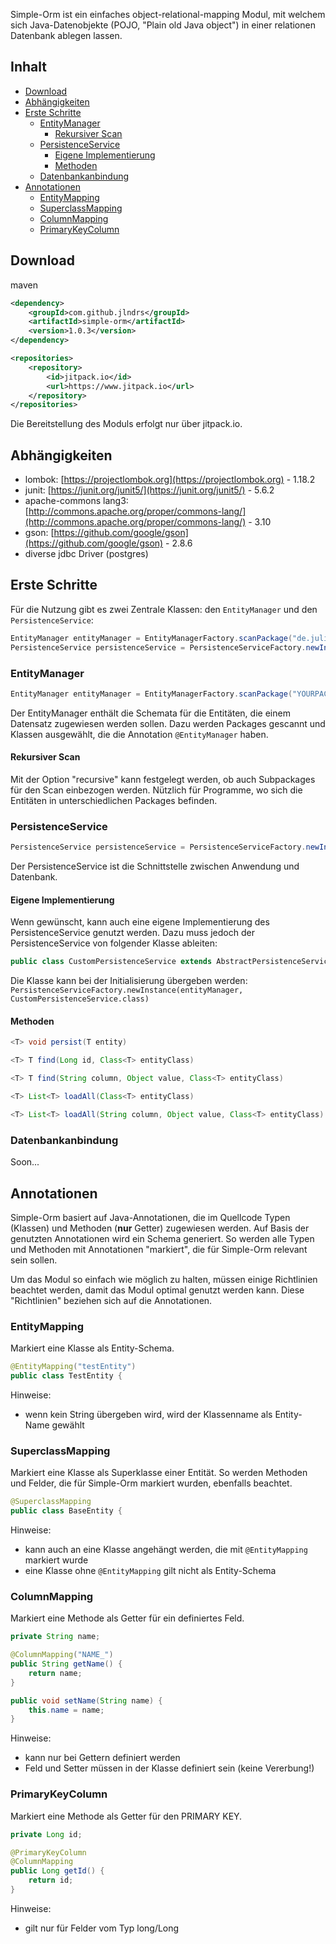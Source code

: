 Simple-Orm ist ein einfaches object-relational-mapping Modul, mit welchem sich 
Java-Datenobjekte (POJO, "Plain old Java object") in einer relationen Datenbank ablegen lassen.

## Inhalt
- [Download](#download)
- [Abhängigkeiten](#abhngigkeiten)
- [Erste Schritte](#erste-schritte)
  - [EntityManager](#entitymanager)
    - [Rekursiver Scan](#rekursiver-scan)
  - [PersistenceService](#persistenceservice)
    - [Eigene Implementierung](#eigene-implementierung)
    - [Methoden](#methoden)
  - [Datenbankanbindung](#datenbankanbindung)
- [Annotationen](#annotationen)
  - [EntityMapping](#entitymapping)
  - [SuperclassMapping](#superclassmapping)
  - [ColumnMapping](#columnmapping)
  - [PrimaryKeyColumn](#primarykeycolumn)

## Download

maven
``` xml
<dependency>
    <groupId>com.github.jlndrs</groupId>
    <artifactId>simple-orm</artifactId>
    <version>1.0.3</version>
</dependency>

<repositories>
    <repository>
        <id>jitpack.io</id>
        <url>https://www.jitpack.io</url>
    </repository>
</repositories>
```

Die Bereitstellung des Moduls erfolgt nur über jitpack.io.

## Abhängigkeiten
- lombok: [https://projectlombok.org](https://projectlombok.org) - 1.18.2
- junit: [https://junit.org/junit5/](https://junit.org/junit5/) - 5.6.2
- apache-commons lang3: [http://commons.apache.org/proper/commons-lang/](http://commons.apache.org/proper/commons-lang/) - 3.10
- gson: [https://github.com/google/gson](https://github.com/google/gson) - 2.8.6
- diverse jdbc Driver (postgres)

## Erste Schritte
Für die Nutzung gibt es zwei Zentrale Klassen: den `EntityManager` und den `PersistenceService`:

``` java
EntityManager entityManager = EntityManagerFactory.scanPackage("de.juliandrees.simpleorm.model", false);
PersistenceService persistenceService = PersistenceServiceFactory.newInstance(entityManager);
```

### EntityManager
``` java
EntityManager entityManager = EntityManagerFactory.scanPackage("YOURPACKAGE", true);
```
Der EntityManager enthält die Schemata für die Entitäten, die einem Datensatz zugewiesen werden sollen.
Dazu werden Packages gescannt und Klassen ausgewählt, die die Annotation `@EntityManager` haben.

#### Rekursiver Scan
Mit der Option "recursive" kann festgelegt werden, ob auch Subpackages für den Scan einbezogen werden.
Nützlich für Programme, wo sich die Entitäten in unterschiedlichen Packages befinden.

### PersistenceService
```java 
PersistenceService persistenceService = PersistenceServiceFactory.newInstance(entityManager);
```
Der PersistenceService ist die Schnittstelle zwischen Anwendung und Datenbank.

#### Eigene Implementierung
Wenn gewünscht, kann auch eine eigene Implementierung des PersistenceService genutzt werden.
Dazu muss jedoch der PersistenceService von folgender Klasse ableiten:

``` java
public class CustomPersistenceService extends AbstractPersistenceService {
```

Die Klasse kann bei der Initialisierung übergeben werden:
`PersistenceServiceFactory.newInstance(entityManager, CustomPersistenceService.class)`

#### Methoden
``` java
<T> void persist(T entity)

<T> T find(Long id, Class<T> entityClass)

<T> T find(String column, Object value, Class<T> entityClass)

<T> List<T> loadAll(Class<T> entityClass)

<T> List<T> loadAll(String column, Object value, Class<T> entityClass)
```

### Datenbankanbindung
Soon...

## Annotationen
Simple-Orm basiert auf Java-Annotationen, die im Quellcode Typen (Klassen) und Methoden (**nur** Getter) zugewiesen werden.
Auf Basis der genutzten Annotationen wird ein Schema generiert. So werden alle Typen und Methoden mit Annotationen "markiert",
die für Simple-Orm relevant sein sollen.

Um das Modul so einfach wie möglich zu halten, müssen einige Richtlinien beachtet werden, damit das Modul optimal genutzt werden kann.
Diese "Richtlinien" beziehen sich auf die Annotationen.

### EntityMapping
Markiert eine Klasse als Entity-Schema.

``` java
@EntityMapping("testEntity")
public class TestEntity {
```

Hinweise:
- wenn kein String übergeben wird, wird der Klassenname als Entity-Name gewählt

### SuperclassMapping
Markiert eine Klasse als Superklasse einer Entität. So werden Methoden und Felder, die für
Simple-Orm markiert wurden, ebenfalls beachtet.
``` java
@SuperclassMapping
public class BaseEntity {
```

Hinweise:
- kann auch an eine Klasse angehängt werden, die mit `@EntityMapping` markiert wurde
- eine Klasse ohne `@EntityMapping` gilt nicht als Entity-Schema

### ColumnMapping
Markiert eine Methode als Getter für ein definiertes Feld.
``` java
private String name;

@ColumnMapping("NAME_")
public String getName() {
    return name;
}

public void setName(String name) {
    this.name = name;
}
```

Hinweise:
- kann nur bei Gettern definiert werden
- Feld und Setter müssen in der Klasse definiert sein (keine Vererbung!)

### PrimaryKeyColumn
Markiert eine Methode als Getter für den PRIMARY KEY.
``` java
private Long id;

@PrimaryKeyColumn
@ColumnMapping
public Long getId() {
    return id;
}
````

Hinweise:
- gilt nur für Felder vom Typ long/Long